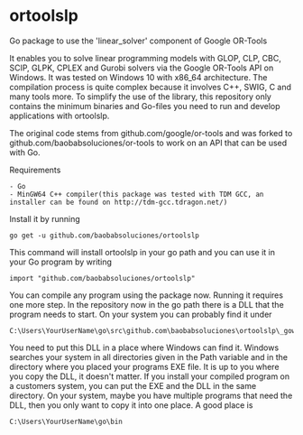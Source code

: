 # ortoolslp
Go package to use the 'linear_solver' component of Google OR-Tools

It enables you to solve linear programming models with GLOP, CLP, CBC, SCIP, GLPK, CPLEX and Gurobi solvers via the Google OR-Tools API on Windows. It was tested on Windows 10 with x86_64 architecture.
The compilation process is quite complex because it involves C++, SWIG, C and many tools more. To simplify the use of the library, this repository only contains the minimum binaries and Go-files you need to run and develop applications with ortoolslp.

The original code stems from github.com/google/or-tools and was forked to github.com/baobabsoluciones/or-tools to work on an API that can be used with Go.

Requirements

	- Go
	- MinGW64 C++ compiler(this package was tested with TDM GCC, an installer can be found on http://tdm-gcc.tdragon.net/)

Install it by running

	go get -u github.com/baobabsoluciones/ortoolslp

This command will install ortoolslp in your go path and you can use it in your Go program by writing

	import "github.com/baobabsoluciones/ortoolslp"

You can compile any program using the package now. Running it requires one more step. In the repository now in the go path there is a DLL that the program needs to start. On your system you can probably find it under

	C:\Users\YourUserName\go\src\github.com\baobabsoluciones\ortoolslp\_gowraplp.dll

You need to put this DLL in a place where Windows can find it. Windows searches your system in all directories given in the Path variable and in the directory where you placed your programs EXE file. It is up to you where you copy the DLL, it doesn't matter. If you install your compiled program on a customers system, you can put the EXE and the DLL in the same directory. On your system, maybe you have multiple programs that need the DLL, then you only want to copy it into one place. A good place is

	C:\Users\YourUserName\go\bin
